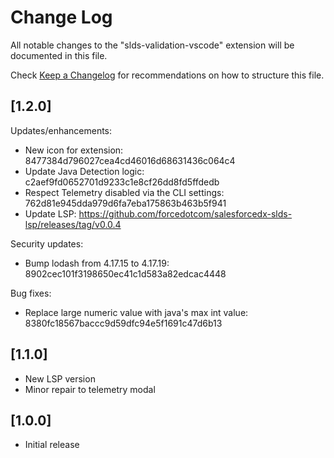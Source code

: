 # Change Log
All notable changes to the "slds-validation-vscode" extension will be documented in this file.

Check [Keep a Changelog](http://keepachangelog.com/) for recommendations on how to structure this file.

## [1.2.0]
Updates/enhancements:
- New icon for extension: 8477384d796027cea4cd46016d68631436c064c4
- Update Java Detection logic: c2aef9fd0652701d9233c1e8cf26dd8fd5ffdedb
- Respect Telemetry disabled via the CLI settings: 762d81e945dda979d6fa7eba175863b463b5f941
- Update LSP: https://github.com/forcedotcom/salesforcedx-slds-lsp/releases/tag/v0.0.4

Security updates:
- Bump lodash from 4.17.15 to 4.17.19: 8902cec101f3198650ec41c1d583a82edcac4448

Bug fixes:
- Replace large numeric value with java's max int value: 8380fc18567baccc9d59dfc94e5f1691c47d6b13

## [1.1.0]
- New LSP version
- Minor repair to telemetry modal

## [1.0.0]
- Initial release
